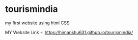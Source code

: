 # tourismindia
my first website using html CSS 


MY Website Link -: https://himanshu631.github.io/tourismindia/
